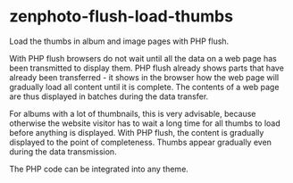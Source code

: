 # zenphoto-flush-load-thumbs
Load the thumbs in album and image pages with PHP flush.


With PHP flush browsers do not wait until all the data on a web page has been transmitted to display them. PHP flush already shows parts that have already been transferred - it shows in the browser how the web page will gradually load all content until it is complete. The contents of a web page are thus displayed in batches during the data transfer.

For albums with a lot of thumbnails, this is very advisable, because otherwise the website visitor has to wait a long time for all thumbs to load before anything is displayed. With PHP flush, the content is gradually displayed to the point of completeness. Thumbs appear gradually even during the data transmission.

The PHP code can be integrated into any theme.
